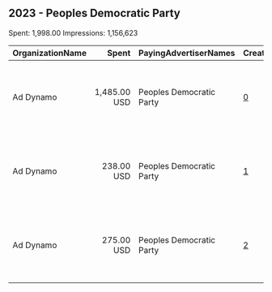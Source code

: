 ## 2023 - Peoples Democratic Party 
Spent: 1,998.00
Impressions: 1,156,623

|OrganizationName|Spent|PayingAdvertiserNames|CreativeUrls|Impressions|Genders|AgeBrackets|CountryCodes|BillingAddresses|CandidateBallotInformation|
|:---|---:|:---|:---|---:|:---|:---|:---|:---|:---|
|Ad Dynamo|1,485.00 USD|Peoples Democratic Party|[0](https://www.snap.com/political-ads/asset/7ccb5c0319cf18a598f5bad530cdfabadf4bdb3ebae51dbf1a671ad66529fd47?mediaType=png)|803,809||18+|nigeria|"The Clock Tower, Waterfront, Cape Town, 8001, South Africa,Cape Town,8001,ZA"|AtikuOkowa2023|
|Ad Dynamo|238.00 USD|Peoples Democratic Party|[1](https://www.snap.com/political-ads/asset/07e11d94347d87496c11f2862baef689447ff96dce47abd241def696a190b059?mediaType=png)|219,045||18+|nigeria|"The Clock Tower, Waterfront, Cape Town, 8001, South Africa,Cape Town,8001,ZA"|AtikuOkowa2023|
|Ad Dynamo|275.00 USD|Peoples Democratic Party|[2](https://www.snap.com/political-ads/asset/f69ae54643dbe7779a3968fbf850a3d9799925744ea20e5e4c4d3b1eb684cba2?mediaType=mp4)|133,769||18+|nigeria|"The Clock Tower, Waterfront, Cape Town, 8001, South Africa,Cape Town,8001,ZA"|AtikuOkowa2023|

